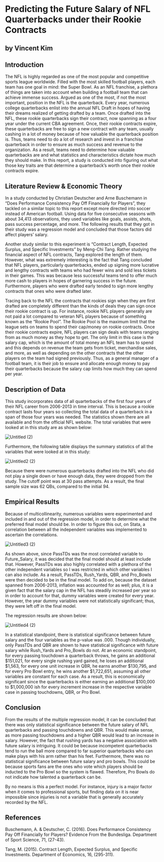 # Predicting the Future Salary of NFL Quarterbacks under their Rookie Contracts
## by Vincent Kim

## Introduction 
The NFL is highly regarded as one of the most popular and competitive sports league worldwide. Filled with the most skilled football players, each team has one goal in mind: the Super Bowl. As an NFL franchise, a plethora of things are taken into account when building a football team that can achieve immense success. Argued as one of the most, if not the most important, position in the NFL is the quarterback. Every year, numerous college quarterbacks enlist into the annual NFL Draft in hopes of having their dreams realized of getting drafted by a team. Once drafted into the NFL, these rookie quarterbacks sign their contract, now spanning as a four year under the current CBA agreement. Once, their rookie contracts expire, these quarterbacks are free to sign a new contract with any team, usually cashing in a lot of money because of how valuable the quarterback position is. Thus, teams need to do a lot of research and invest in a franchise quarterback in order to ensure as much success and revenue to the organization. As a result, teams need to determine how valuable quarterbacks are and what statistics and characteristics dictate how much they should make. In this report, a study is conducted into figuring out what those key traits are that determine a quarterback’s worth once their rookie contracts expire.

## Literature Review & Economic Theory
In a study conducted by Christian Deutscher and Arne Buschemann in “Does Performance Consistency Pay Off Financially for Players”, they tackled on a similar topic to this report except more directed into soccer instead of American football. Using data for five consecutive seasons with about 34,413 observations, they used variables like goals, assists, shots, pass success percentage, and more. The following results that they got in their study was a regression model and concluded that those factors did affect players’ salary. 

Another study similar to this experiment is “Contract Length, Expected Surplus, and Specific Investments” by Meng-Chi Tang. Rather studying the financial aspect of NFL contracts, Tang explored the length of them. However, what was extremely interesting is the fact that Tang concluded that NFL players, particularly quarterbacks, ended up signing more lucrative and lengthy contracts with teams who had fewer wins and sold less tickets in their games. This was because less successful teams tend to offer much more cash to players in hopes of garnering success in the future. Furthermore, players who were drafted early tended to sign more lengthy contracts that ones who were drafted later. 

Tracing back to the NFL the contracts that rookies sign when they are first drafted are completely different than the kinds of deals they can sign once their rookie contract is up. For instance, rookie NFL players generally are not paid a lot compared to veteran NFL players because of something known as the “Rookie Pool”. The Rookie Pool is the maximum limit that the league sets on teams to spend their cap/money on rookie contracts. Once their rookie contracts expire, NFL players can sign deals with teams ranging from as much money as they hope to get. The only limit in this case is the salary cap, which is the amount of total money an NFL team has to spend and this depends on revenue the team gets from ticket, merchandise sales, and more, as well as depending on the other contracts that the other players on the team had signed previously. Thus, as a general manager of a football team, it is their job to ensure and allocate enough money to pay their quarterbacks because the salary cap limits how much they can spend per year.

## Description of Data
This study incorporates data of all quarterbacks of the first four years of their NFL career from 2006-2013 in time interval. This is because a rookie contract lasts four years so collecting the total data of a quarterback in a span of those four years was needed. The statistics shown there are all available and from the official NFL website. The total variables that were looked at in this study are as shown below:

![Untitled (2)](https://user-images.githubusercontent.com/54411602/63632478-84f2c580-c5eb-11e9-9f69-8f29f75be7ee.png)

Furthermore, the following table displays the summary statistics of all the variables that were looked at in this study:

![Untitled2 (2)](https://user-images.githubusercontent.com/54411602/63632481-90de8780-c5eb-11e9-986d-c79acfffd759.png)

Because there were numerous quarterbacks drafted into the NFL who did not play a single down or have enough data, they were dropped from the study. The cutoff point was at 30 pass attempts. As a result, the final sample size was 62 QBs, compared to the initial 94.

## Empirical Results
Because of multicollinearity, numerous variables were experimented and included in and out of the regression model, in order to determine what the preferred final model should be. In order to figure this out, on Stata, a correlation between all the independent variables was implemented to ascertain the correlations.

![Untitled3 (2)](https://user-images.githubusercontent.com/54411602/63632490-b7042780-c5eb-11e9-86fb-cef17c3a65a7.png)

As shown above, since PassTDs was the most correlated variable to Future_Salary, it was decided that the final model should at least include that. However, PassTDs was also highly correlated with a plethora of the other independent variables so I was restricted in which other variables I can also include. As a result, PassTDs, Rush_Yards, QBR, and Pro_Bowls were then decided to be in the final model. To add on, because the dataset spanned from 2006-2013, inflation was accounted for as well; plus, it is a given fact that the salary cap in the NFL has steadily increased per year so in order to account for that, dummy variables were created for every year. However, the year dummy variables were not statistically significant; thus, they were left off in the final model. 

The regression results are shown below:

![Untitled4 (2)](https://user-images.githubusercontent.com/54411602/63632494-d0a56f00-c5eb-11e9-8402-93c2adac5fc2.png)

In a statistical standpoint, there is statistical significance between future salary and the four variables as the p-value was .000. Though individually, only PassTDs and QBR are shown to have statistical significance with future salary while Rush_Yards and Pro_Bowls do not. At an economic standpoint, for every passing touchdown a quarterback throws, he gains an additional $151,021, for every single rushing yard gained, he loses an additional $1,563, for every one unit increase in QBR, he earns another $130,795, and for every Pro Bowl entry, he wins another $1,722,651, assuming all other variables are constant for each case. As a result, this is economically significant since the quarterbacks is either earning an additional $100,000 to $1,000,000 ish for every increment increase in the respective variable case in passing touchdowns, QBR, or Pro Bowl. 

## Conclusion
From the results of the multiple regression model, it can be concluded that there was only statistical significance between the future salary of NFL quarterbacks and passing touchdowns and QBR. This would make sense, as more passing touchdowns and a higher QBR would lead to an increase in salary. However, the fact that rushing yards has a negative association with future salary is intriguing. It could be because incompetent quarterbacks tend to run the ball more compared to far superior quarterbacks who can make plays with his arm rather than his feet. Furthermore, there was no statistical significance between future salary and pro bowls. This could be because sports fans are the ones who vote which players should be inducted to the Pro Bowl so the system is flawed. Therefore, Pro Bowls do not indicate how talented a quarterback can be. 

By no means is this a perfect model. For instance, injury is a major factor when it comes to professional sports, but finding data on it is near impossible since injuries is not a variable that is generally accurately recorded by the NFL. 

## References
Buschemann, A. & Deutscher, C. (2016). Does Performance Consistency Pay Off Financially for Players? Evidence From the Bundesliga. Department of Sport Science, 71, (27-43). 	

Tang, M. (2015). Contract Length, Expected Surplus, and Specific Investments. Department of Economics, 16, (295-311). 
